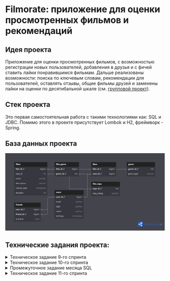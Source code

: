 # Filmorate: приложение для оценки просмотренных фильмов и рекомендаций

## Идея проекта
Приложение для оценки просмотренных фильмов, с возможностью регистрации новых пользователей, добавления в друзья и с фичей ставить лайки понравившимся фильмам. Дальше реализованы возможности: поиска по ключевым словам, рекомендации для пользователей, оставлять отзывы, общие фильмы друзей и заменены лайки на оценки по десятибальной шкале (см. [групповой проект](https://github.com/Elite-tea/java-filmorate)).

## Стек проекта
Это первая самостоятельная работа с такими технологиями как: SQL и JDBC. Помимо этого в проекте присутствует Lombok и H2, фреймворк - Spring.

## База данных проекта
![](https://github.com/Chernosmaga/java-filmorate/blob/main/src/main/resources/filmorate_db.png)

## Технические задания проекта:
<details>
 <summary>Техническое задание 9-го спринта</summary>

Представьте, что после изучения сложной темы и успешного выполнения всех заданий вы решили отдохнуть и провести вечер за просмотром фильма. Вкусная еда уже готовится, любимый плед уютно свернулся на кресле — а вы всё ещё не выбрали, что же посмотреть!

Фильмов много — и с каждым годом становится всё больше. Чем их больше, тем больше разных оценок. Чем больше оценок, тем сложнее сделать выбор. Однако не время сдаваться! Вы напишете бэкенд для сервиса, который будет работать с фильмами и оценками пользователей, а также возвращать топ-5 фильмов, рекомендованных к просмотру. Теперь ни вам, ни вашим друзьям не придётся долго размышлять, что посмотреть вечером.

В этом спринте вы начнёте с малого, но очень важного: создадите каркас Spring Boot приложения `Filmorate` (от англ. film — «фильм» и rate — «оценивать»). В дальнейшем сервис будет обогащаться новым функционалом и с каждым спринтом становиться лучше благодаря вашим знаниям о Java. Скорее вперёд!
## Предварительная настройка проекта
В репозитории создайте ветку `controllers-films-users`. Разработку решения для первого спринта нужно вести в ней. Репозиторий при этом должен быть публичным.

Создайте заготовку проекта с помощью Spring Initializr. Некоторые параметры вы найдёте в этой таблице, остальные заполните самостоятельно.

### Параметр/Значение
 * Group (организация)/ru.yandex.practicum
 * Artifact (артефакт)/filmorate
 * Name (название проекта)/filmorate
 * Dependencies (зависимости)/Spring Web

Ура! Проект сгенерирован. Теперь можно шаг за шагом реализовать приложение.

## Модели данных

Создайте пакет `model`. Добавьте в него два класса — `Film` и `User`. Это классы — модели данных приложения.

У `model.Film` должны быть следующие свойства:
 * целочисленный идентификатор — `id`;
 * название — `name`;
 * описание — `description`;
 * дата релиза — `releaseDate`;
 * продолжительность фильма — `duration`.

Свойства `model.User`:
 * целочисленный идентификатор — `id`;
 * электронная почта — `email`;
 * логин пользователя — `login`;
 * имя для отображения — `name`;
 * дата рождения — `birthday`.

### Подсказка: про аннотацию @Data

Используйте аннотацию `@Data` библиотеки Lombok — с ней будет меньше работы по созданию сущностей.

## Хранение данных
Сейчас данные можно хранить в памяти приложения — так же, как вы поступили в случае с менеджером задач. Для этого используйте контроллер.

В следующих спринтах мы расскажем, как правильно хранить данные в долговременном хранилище, чтобы они не зависели от перезапуска приложения.

## REST-контроллеры

Создайте два класса-контроллера. `FilmController` будет обслуживать фильмы, а `UserController` — пользователей. Убедитесь, что созданные контроллеры соответствуют правилам REST.

Добавьте в классы-контроллеры эндпоинты с подходящим типом запроса для каждого из случаев.

Для `FilmController`:
 * добавление фильма;
 * обновление фильма;
 * получение всех фильмов.

Для `UserController`:
 * создание пользователя;
 * обновление пользователя;
 * получение списка всех пользователей.

Эндпоинты для создания и обновления данных должны также вернуть созданную или изменённую сущность.

### Подсказка: про аннотацию @RequestBody
Используйте аннотацию `@RequestBody`, чтобы создать объект из тела запроса на добавление или обновление сущности.

## Валидация

Для `Film`:
 * название не может быть пустым;
 * максимальная длина описания — 200 символов;
 * дата релиза — не раньше 28 декабря 1895 года;
 * продолжительность фильма должна быть положительной.

Для `User`:
 * электронная почта не может быть пустой и должна содержать символ @;
 * логин не может быть пустым и содержать пробелы;
 * имя для отображения может быть пустым — в таком случае будет использован логин;
 * дата рождения не может быть в будущем.

### Подсказка: как обработать ошибки

Для обработки ошибок валидации напишите новое исключение — например, `ValidationException`.

## Логирование

Добавьте логирование для операций, которые изменяют сущности — добавляют и обновляют их. Также логируйте причины ошибок — например, если валидация не пройдена. Это считается хорошей практикой.

### Подсказка: про логирование сообщений

Воспользуйтесь библиотекой `slf4j` для логирования и объявляйте логер для каждого класса — так будет сразу видно, где в коде выводится та или иная строка.

```
private final static Logger log = LoggerFactory.getLogger(Example.class);
```

Вы также можете применить аннотацию `@Slf4j` библиотеки Lombok, чтобы не создавать логер вручную.

## Тестирование

Добавьте тесты для валидации. Убедитесь, что она работает на граничных условиях.

### Подсказка: на что обратить внимание при тестировании
Проверьте, что валидация не пропускает пустые или неверно заполненные поля. Посмотрите, как контроллер реагирует на пустой запрос.

## Проверьте себя

Так как у вашего API пока нет интерфейса, вы будете взаимодействовать с ним через веб-клиент. Мы подготовили набор тестовых данных — Postman коллекцию.
С её помощью вы сможете протестировать ваше API: [postman.json](https://github.com/yandex-praktikum/java-filmorate/blob/controllers-films-users/postman/sprint.json)

## Дополнительное задание*

А теперь необязательное задание для самых смелых! Валидация, которую мы предлагаем реализовать в основном задании, — базовая.
Она не покрывает всех возможных ошибок. Например, всё ещё можно создать пользователя с такой электронной почтой: `это-неправильный?эмейл@`.

В Java есть инструменты для проверки корректности различных данных. С помощью аннотаций можно задать ограничения, которые будут проверяться автоматически.
Для этого добавьте в описание сборки проекта следующую зависимость.

```
<dependency>
    <groupId>org.springframework.boot</groupId>
    <artifactId>spring-boot-starter-validation</artifactId>
</dependency> 
```

Теперь вы можете применить аннотацию `@NotNull` к полю класса-модели для проверки на `null`, `@NotBlank` — для проверки на пустую строку, `@Email` — для проверки на соответствие формату электронного адреса.
Полный список доступных аннотаций можно найти в [документации](https://docs.jboss.org/hibernate/beanvalidation/spec/2.0/api/javax/validation/constraints/package-summary.html).

Чтобы Spring не только преобразовал тело запроса в соответствующий класс, но и проверил корректность переданных данных, вместе с аннотацией `@RequestBody` нужно использовать аннотацию `@Valid`.
```
public createUser(@Valid @RequestBody User user) 
```

</details>

<details>
<summary>Техническое задание 10-го спринта</summary>

Настало время улучшить `Filmorate`. Чтобы составлять рейтинг фильмов, нужны отзывы пользователей. А для улучшения рекомендаций по просмотру хорошо бы объединить пользователей в комьюнити.

По итогам прошлого спринта у вас получилась заготовка приложения. Программа может принимать, обновлять и возвращать пользователей и фильмы.
В этот раз улучшим API приложения до соответствия REST, а также изменим архитектуру приложения с помощью внедрения зависимостей.

## Наводим порядок в репозитории

Для начала убедитесь в том, что ваша работа за предыдущий спринт слита с главной веткой `main`. Создайте новую ветку, которая будет называться `add-friends-likes`.
Название ветки важно сохранить, потому что оно влияет на запуск тестов в GitHub.

### Подсказка: про работу в Git

Для слияния веток используйте команду `merge`.

## Архитектура

Начнём с переработки архитектуры. Сейчас вся логика приложения спрятана в контроллерах — изменим это. Вынесите хранение данных о фильмах и пользователях в отдельные классы. Назовём их «хранилищами» (англ. storage) — так будет сразу понятно, что они делают.

 * Создайте интерфейсы `FilmStorage` и `UserStorage`, в которых будут определены методы добавления, удаления и модификации объектов.
 * Создайте классы `InMemoryFilmStorage` и `InMemoryUserStorage`, имплементирующие новые интерфейсы, и перенесите туда всю логику хранения, обновления и поиска объектов.
 * Добавьте к `InMemoryFilmStorage` и `InMemoryUserStorage` аннотацию `@Component`, чтобы впоследствии пользоваться внедрением зависимостей и передавать хранилища сервисам.

### Подсказка: про структуру проекта

Чтобы объединить хранилища, создайте новый пакет `storage`. В нём будут только классы и интерфейсы, имеющие отношение к хранению данных. Например, `ru.yandex.filmorate.storage.film.FilmStorage`.

## Новая логика

Пока у приложения нет никакой бизнес-логики, кроме валидации сущностей. Обеспечим возможность пользователям добавлять друг друга в друзья и ставить фильмам лайки.

 * Создайте `UserService`, который будет отвечать за такие операции с пользователями, как добавление в друзья, удаление из друзей, вывод списка общих друзей. Пока пользователям не надо одобрять заявки в друзья — добавляем сразу. То есть если Лена стала другом Саши, то это значит, что Саша теперь друг Лены.
 * Создайте `FilmService`, который будет отвечать за операции с фильмами, — добавление и удаление лайка, вывод 10 наиболее популярных фильмов по количеству лайков. Пусть пока каждый пользователь может поставить лайк фильму только один раз.
 * Добавьте к ним аннотацию `@Service` — тогда к ним можно будет получить доступ из контроллера.

### Подсказка: ещё про структуру

По аналогии с хранилищами, объедините бизнес-логику в пакет `service`.

### Подсказка: про список друзей и лайки

Есть много способов хранить информацию о том, что два пользователя являются друзьями. Например, можно создать свойство `friends` в классе пользователя, которое будет содержать список его друзей. Вы можете использовать такое решение или придумать своё.

Для того чтобы обеспечить уникальность значения (мы не можем добавить одного человека в друзья дважды), проще всего использовать для хранения `Set<Long>` c id друзей. Таким же образом можно обеспечить условие «один пользователь — один лайк» для оценки фильмов.

## Зависимости

Переделайте код в контроллерах, сервисах и хранилищах под использование внедрения зависимостей.

 * Используйте аннотации `@Service`, `@Component`, `@Autowired`. Внедряйте зависимости через конструкторы классов.
 * Классы-сервисы должны иметь доступ к классам-хранилищам. Убедитесь, что сервисы зависят от интерфейсов классов-хранилищ, а не их реализаций. Таким образом в будущем будет проще добавлять и использовать новые реализации с другим типом хранения данных.
 * Сервисы должны быть внедрены в соответствующие контроллеры.

### Подсказка: @Service vs @Component

`@Component` — аннотация, которая определяет класс как управляемый Spring. Такой класс будет добавлен в контекст приложения при сканировании.
`@Service` не отличается по поведению, но обозначает более узкий спектр классов — такие, которые содержат в себе бизнес-логику и, как правило, не хранят состояние.

## Полный REST

Дальше стоит заняться контроллерами и довести API до соответствия REST.

 * С помощью аннотации `@PathVariable` добавьте возможность получать каждый фильм и данные о пользователях по их уникальному идентификатору: `GET .../users/{id}`.
 * Добавьте методы, позволяющие пользователям добавлять друг друга в друзья, получать список общих друзей и лайкать фильмы. Проверьте, что все они работают корректно.
   * `PUT /users/{id}/friends/{friendId}` — добавление в друзья.
   * `DELETE /users/{id}/friends/{friendId}` — удаление из друзей.
   * `GET /users/{id}/friends` — возвращаем список пользователей, являющихся его друзьями.
   * `GET /users/{id}/friends/common/{otherId}` — список друзей, общих с другим пользователем.
   * `PUT /films/{id}/like/{userId}` — пользователь ставит лайк фильму.
   * `DELETE /films/{id}/like/{userId}` — пользователь удаляет лайк.
   * `GET /films/popular?count={count}` — возвращает список из первых `count` фильмов по количеству лайков. Если значение параметра `count` не задано, верните первые 10.
 * Убедитесь, что ваше приложение возвращает корректные HTTP-коды.
   * 400 — если ошибка валидации: `ValidationException`;
   * 404 — для всех ситуаций, если искомый объект не найден;
   * 500 — если возникло исключение.

### Подсказка

Настройте `ExceptionHandler` для централизованной обработки ошибок.

## Тестирование

Убедитесь, что приложение работает, — протестируйте его с помощью Postman:
[postman.json.](https://github.com/yandex-praktikum/java-filmorate/blob/add-friends-likes/postman/sprint.json)


</details>

<details>
 <summary>Промежуточное задание месяца SQL</summary>

## Задание для взаимопроверки

Сейчас `Filmorate` хранит все данные в своей памяти.
Это приводит к тому, что при перезапуске приложения его история и настройки сбрасываются. Вряд ли это обрадует пользователей!

Итак, нам нужно, чтобы данные:

 * были доступны всегда,
 * находились в актуальном состоянии.

А ещё важно, чтобы пользователи могли получать их быстро. Для этого вся информация должна храниться в базе данных.

В этом задании вы будете проектировать базу данных для проекта, основываясь на уже существующей функциональности.
Вносить какие-либо изменения в код не потребуется.


Готовое решение отправьте своему партнёру по взаимопроверке из группы.

Если ваша работа не пройдёт проверку одногруппником, то ревьюер потратит одну попытку сдачи финального задания
следующего спринта на проверку ER диаграммы, и у вас будет меньше попыток сдачи проекта `Filmorate`.

## Как проходит взаимопроверка

### Загрузите решение
Начните с загрузки файла с решением в ваш репозиторий на GitHub. Затем пригласите партнёра по взаимопроверке в
приватный репозиторий — сделать это можно через меню Collaboration (англ. «сотрудничество»).
Откройте настройки репозитория и введите логин партнёра: Settings → Repositories → Manage access → Invite a collaborator.
Теперь отправьте ссылку на ваше решение одногруппнику в Пачке.

⚠️ Решение нужно отправить не позднее указанного дедлайна. Когда проверка будет выполнена, не
забудьте исключить одногруппника из репозитория — иначе у него останется полный доступ.

## Проверьте работу одногруппника

Вы получили ссылку на репозиторий одногруппника — теперь можно оставлять комментарии к коду. Убедитесь,
что код отвечает требованиям задания и code style, принятому в Практикуме.

Ревью — ответственная задача. Представьте себя на месте другого студента и подумайте, какая обратная связь была
бы наиболее полезна для него.

Идеальный комментарий содержит:
 1. Мягкие формулировки. Постарайтесь не использовать слово «нужно» (альтернатива — «лучше») и повелительное наклонение
(«сделай»). Лучше не перекладывать работу кода на его автора — «этот код делает» вместо «ты делаешь».
 2. Развёрнутые объяснения.
 3. Обоснование необходимости другого решения.
 4. Встречные предложения — как сделать лучше.
 5. Поясняющие ссылки на статьи и обсуждения.

Например: "Здесь лучше использовать вот это — оно реализует такой-то функционал. А то работает медленнее.
[Пример кода. Поясняющая ссылка.]"

## Оцените обратную связь

По результатам ревью оцените, насколько полезные комментарии вы получили. Это поможет вашему партнёру быть более
конструктивным ревьюером.

Поделиться своими ощущениями от ревью вы можете в канале #java_neformal.

## Изучение теории
Прочтите следующие статьи, чтобы узнать, как проектировать базы данных:
 * [«Нормализация баз данных простыми словами»,](https://info-comp.ru/database-normalization)
 * [«Ненормализованная форма или нулевая нормальная форма (UNF) базы данных»,](https://info-comp.ru/zero-normal-form)
 * [«Первая нормальная форма (1NF) базы данных»,](https://info-comp.ru/first-normal-form)
 * [«Вторая нормальная форма (2NF) базы данных»,](https://info-comp.ru/second-normal-form)
 * [«Третья нормальная форма (3NF) базы данных».](https://info-comp.ru/third-normal-form)

Или посмотрите первые 19 минут видео
[«Нормальные формы баз данных: Объясняем на пальцах»](https://www.youtube.com/watch?v=zqQxWdTpSIA) — оно полностью дублирует статьи.

Если вам захочется бросить себе вызов, советуем прочитать статьи на английском:

 * [“What is Normalization in DBMS (SQL)? 1NF, 2NF, 3NF, BCNF Database with Example”,](https://www.guru99.com/database-normalization.html)
 * [“Normal Forms in DBMS”.](https://www.geeksforgeeks.org/normal-forms-in-dbms/)

Это поможет набрать словарь технических терминов, который пригодится вам в будущем для чтения документации.


## Доработка модели

Прежде чем приступить к созданию схемы базы данных, нужно доработать модель приложения. Сейчас сущности, с которыми
работает `Filmorate`, имеют недостаточно полей, чтобы получилось создать полноценную базу. Исправим это!

## `Film`

 1. Добавьте новое свойство — «жанр». У фильма может быть сразу несколько жанров, а у поля — несколько значений.
Например, таких:
 * Комедия.
 * Драма.
 * Мультфильм.
 * Триллер.
 * Документальный.
 * Боевик.
 2. Ещё одно свойство — рейтинг Ассоциации кинокомпаний (англ. Motion Picture Association, сокращённо МРА).
Эта оценка определяет возрастное ограничение для фильма. Значения могут быть следующими:
 * G — у фильма нет возрастных ограничений,
 * PG — детям рекомендуется смотреть фильм с родителями,
 * PG-13 — детям до 13 лет просмотр не желателен,
 * R — лицам до 17 лет просматривать фильм можно только в присутствии взрослого,
 * NC-17 — лицам до 18 лет просмотр запрещён.

## `User`

 1. Добавьте статус для связи «дружба» между двумя пользователями:
 2. неподтверждённая — когда один пользователь отправил запрос на добавление другого пользователя в друзья,
 3. подтверждённая — когда второй пользователь согласился на добавление.

## Создание схемы базы данных

Начните с таблиц для хранения пользователей и фильмов. При проектировании помните о том, что:
 * Каждый столбец таблицы должен содержать только одно значение. Хранить массивы значений или вложенные записи в столбцах нельзя.
 * Все неключевые атрибуты должны однозначно определяться ключом.
 * Все неключевые атрибуты должны зависеть только от первичного ключа, а не от других неключевых атрибутов.
 * База данных должна поддерживать бизнес-логику, предусмотренную в приложении. Подумайте о том, как будет
происходить получение всех фильмов, пользователей. А как — топ N наиболее популярных фильмов. Или список общих
друзей с другим пользователем.

Теперь нарисуйте схему базы данных. Для этого можно использовать любой из следующих инструментов:

 1. [dbdiagram.io](https://dbdiagram.io/home).
 2. [QuickDBD](https://app.quickdatabasediagrams.com/#/).
 3. [Miro](https://miro.com/ru/).
 4. [Lucidchart](https://www.lucidchart.com/pages/examples/database-design-tool).
 5. [Diagrams.net](https://app.diagrams.net/).

## Последние штрихи

Прежде чем отправлять получившуюся схему на проверку:
 1. Скачайте диаграмму в виде картинки и добавьте в репозиторий. Убедитесь, что на изображении чётко виден текст.
 2. Добавьте в файл `README.md` ссылку на файл диаграммы. Если использовать разметку markdown, то схему будет видно
непосредственно в `README.md`.
 3. Там же напишите небольшое пояснение к схеме: приложите примеры запросов для основных операций вашего приложения.

### Подсказка

Документы по разметке, которая поддерживается GitHub, лежат [здесь](https://docs.github.com/en/get-started/writing-on-github/getting-started-with-writing-and-formatting-on-github/basic-writing-and-formatting-syntax#images).

</details>

<details>
 <summary>Техническое задание 11-го спринта</summary>

## Организация
В этом спринте вы будете работать в новой ветке. Назовите её `add-database`.
Название ветки важно, потому что к ней привязаны тесты.

## Создание базы данных
В уроках спринта вы использовали PostgreSQL — популярную в индустрии базу данных. Однако сейчас вы будете работать с другой базой.
Она называется H2. H2 не требует отдельной установки. Её можно встроить в приложение — достаточно добавить зависимость в сборку проекта.
Использование встроенной базы данных упростит тестирование вашего приложения в GitHub.

База будет работать в двух режимах:
 * В режиме тестирования H2 будет хранить данные в памяти.
**Это позволит базе быстро запуститься на время тестов и удалить все тестовые данные после их завершения.
 * В рабочем режиме H2 будет хранить данные в файле на жёстком диске. Это не позволит рабочим данным потеряться между запусками.

Почитайте, как использовать H2 со Spring Boot, [в этой статье](https://www.baeldung.com/spring-boot-h2-database).
Далее следуйте нашей инструкции:

1. Добавьте в проект зависимости `com.h2database.h2`, `org.springframework.boot.spring-boot-starter-jdbc` и `org.springframework.boot.spring-boot-starter-test`.
2. Сконфигурируйте базу данных для рабочего режима с помощью файла настроек `application.properties`.
```
spring.sql.init.mode=always
# в jdbc-url укажите, что данные нужно сохранять в файл
spring.datasource.url=jdbc:h2:file:./db/filmorate
spring.datasource.driverClassName=org.h2.Driver
spring.datasource.username=sa
spring.datasource.password=password
```
3. Сформируйте структуру базы данных — для этого реализуйте схему, которую вы нарисовали в предыдущем спринте.
Обратите внимание: база будет работать, пока работает само приложение. 
Чтобы подключиться к БД напрямую, используйте встроенный в IntelliJ IDEA функционал или клиент DBeaver.
4. Не забудьте обновить модели данных в коде — добавьте новые поля.
5. Соберите SQL-запросы, формирующие структуру вашей базы, в отдельный файл в `src/main/resources` с названием `schema.sql` 
— так схема будет создаваться заново при каждом запуске приложения.

### Подсказка: про файл `schema.sql`
Включите в файл `schema.sql` создание таблиц. Если вам нужны некоторые данные в базе, их инициализация обычно описывается в файле `data.sql`
— создайте его там же, где и `schema.sql`.

Чтобы избежать ошибок, связанных с многократным применением скрипта к БД, добавьте условие `IF NOT EXISTS` при создании
таблиц и индексов.

## Работа с DAO
Таблицы созданы. Теперь можно заняться кодом, который будет отвечать за получение данных из базы.
1. Вам пригодятся созданные ранее интерфейсы `UserStorage` и `FilmStorage`. Напишите для них новую имплементацию — например,
`UserDbStorage` и `FilmDbStorage`. Эти классы будут DAO — объектами доступа к данным.
2. Напишите в DAO соответствующие мапперы и методы, позволяющие сохранять пользователей и фильмы в базу данных и получать их из неё.

### Подсказка: про аннотацию `@Qualifier`
Чтобы Spring мог работать с новыми компонентами и отличать их от старых хранилищ, воспользуйтесь аннотацией `@Qualifier`.
Пример её использования можно найти [в этой статье](https://www.baeldung.com/spring-qualifier-annotation).

### Подсказка: как проверить, что база данных успешно настроена
Убедитесь, что ваше приложение работает с базой данных. Создайте новый фильм и пользователя, а потом перезапустите
проект — данные должны сохраниться в базе и быть доступны после перезапуска.

### Подсказка: как реализовать CRUD-операции с использованием `JdbcTemplate`
В теме о работе с БД вы узнали, как делать выборку данных из базы с помощью SQL-запросов и JdbcTemplate.
Для реализации методов, описанных в интерфейсах хранилищ, вам также потребуется добавлять новые данные и
обновлять имеющиеся. Почитайте, как это сделать, [в этой статье](https://springframework.guru/spring-jdbctemplate-crud-operations/).

## Тестирование
Тестировать приложение вручную — трудоёмкий процесс, который сопряжён со многими ограничениями. Использовать
Postman-запросы проще, но такой способ не позволяет протестировать имплементацию методов.

Вам предстоит реализовать интеграционное тестирование (англ. integration testing). С помощью него можно проверить работу приложения с
зависимостями — например, с базой данных. Резидентная база данных обеспечит автономность ваших интеграционных тестов —
перед каждым их запуском Spring будет создавать новую, чистую БД.

Подробнее об этом виде тестирования мы расскажем в следующем модуле, но простейшую его реализацию вы выполните уже сейчас.

```
@SpringBootTest
@AutoConfigureTestDatabase
@RequiredArgsConstructor(onConstructor_ = @Autowired)
class FilmoRateApplicationTests {
    private final UserDbStorage userStorage;

    @Test
    public void testFindUserById() {

        Optional<User> userOptional = userStorage.findUserById(1);

        assertThat(userOptional)
                .isPresent()
                .hasValueSatisfying(user ->
                        assertThat(user).hasFieldOrPropertyWithValue("id", 1)
                );
    }
} 
```

Обратите внимание:

 * по аннотации `@AutoConfigureTestDatabase` Spring понимает, что перед запуском теста необходимо сконфигурировать тестовую БД вместо основной;
 * аннотация `@SpringBootTest`, которой помечается класс с тестами, говорит о том, что перед запуском этих тестов необходим запуск всего приложения;
 * аргумент аннотации `@RequiredArgsConstructor` указывает, что конструктор, созданный с помощью библиотеки Lombok, сможет
получать зависимости через механизм `@Autowired`.

Во время инициализации тестовой базы данных Spring прочитает SQL-запросы из стандартного файла `schema.sql`, который вы собрали
в начале задания, и выполнит их для текущей базы данных. Этот скрипт должен создать схему в тестовой БД.

Теперь можно написать интеграционные тесты для DAO-объектов приложения по примеру выше. С помощью них вы проверите, правильно
ли работают ваши запросы к базе данных. Убедитесь, что все публичные методы хранилища покрыты тестами.

## Доработка бизнес-логики
Осталось несколько штрихов. Добавьте в код недостающие DAO-объекты, соответствующие вашей схеме, и завершите описание
бизнес-логики. После этого протестируйте поведение программы.

Поскольку в программе появились новые сущности, то нужно обеспечить доступ к ним. Добавьте следующие эндпоинты:

1. Для получения списка всех жанров и по идентификатору.
```
 GET /genres 
 GET /genres/{id}

 // Пример возвращаемого значения
 {
   “id”: 1,
   “name”: “Комедия”
 }
```
2. Для получения жанра и рейтинга по идентификатору:
```
 GET /mpa
 GET /mpa/{id}

 // Пример возвращаемого значения
 {
   “id”: 1,
   “name”: “G”
 }
```
При создании и получении фильмов достаточно передать список идентификаторов жанров и идентификатор рейтинга.
Эти же данные должны передаваться при обновлении, создании и получении фильмов — если нужно, обновите эти эндпоинты.

И последнее небольше изменение: дружба должна стать односторонней. Это значит, что если какой-то пользователь оставил
вам заявку в друзья, то он будет в списке ваших друзей, а вы в его — нет.

### Подсказка-напоминание
Не забудьте: у пользователей `Filmorate` должна быть возможность
лайкать фильмы и добавлять друг друга в друзья с подтверждением дружбы.

## Финальный кадр
Убедитесь, что ваше приложение работает правильно. Проверьте его дополнительно с помощью тестов Postman:
[sprint.json](https://github.com/yandex-praktikum/java-filmorate/blob/add-database/postman/sprint.json).

⚠️ Эти же тесты запускаются в GitHub при создании pull request’а. Проверьте их локально, прежде чем делать pull request.

Поздравляем! У вас получилось полноценное приложение, которое умеет обрабатывать и хранить данные о пользователях и их любимых фильмах.
Выбрать что-нибудь для просмотра за ужином больше не составит труда. Вы снова на высоте. Хеппи-энд и титры!

</details>
